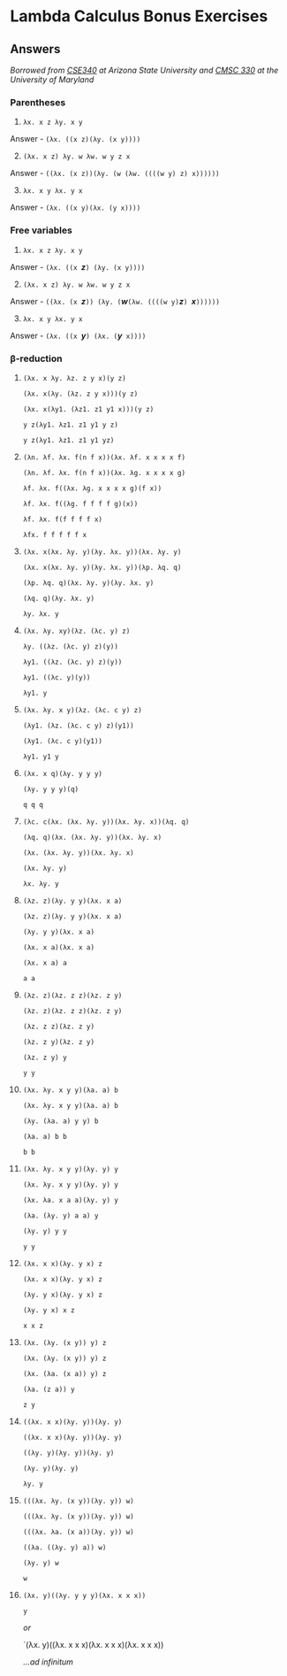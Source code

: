 # Lambda Calculus Bonus Exercises

## Answers

_Borrowed from [CSE340](https://www.youtube.com/watch?v=KoIdCHDbpMI) at Arizona State University and [CMSC 330](http://www.cs.umd.edu/class/spring2011/cmsc330/) at the University of Maryland_

### Parentheses

1. `λx. x z λy. x y`

Answer - `(λx. ((x z)(λy. (x y))))`

2. `(λx. x z) λy. w λw. w y z x`

Answer - `((λx. (x z))(λy. (w (λw. ((((w y) z) x))))))`

3. `λx. x y λx. y x`

Answer - `(λx. ((x y)(λx. (y x))))`

### Free variables

1. `λx. x z λy. x y`

Answer - `(λx. ((x `_**z**_`) (λy. (x y))))`

2. `(λx. x z) λy. w λw. w y z x`

Answer - `((λx. (x `_**z**_`)) (λy. (`_**w**_` (λw. ((((w y) `_**z**_`) `_**x**_`))))))`

3. `λx. x y λx. y x`

Answer - `(λx. ((x `_**y**_`) (λx. (`_**y**_` x))))`

### β-reduction

1.  `(λx. x λy. λz. z y x)(y z)`

    `(λx. x(λy. (λz. z y x)))(y z)`

    `(λx. x(λy1. (λz1. z1 y1 x)))(y z)`

    `y z(λy1. λz1. z1 y1 y z)`

    `y z(λy1. λz1. z1 y1 yz)`
    

2.  `(λn. λf. λx. f(n f x))(λx. λf. x x x x f)`

    `(λn. λf. λx. f(n f x))(λx. λg. x x x x g)`
  
    `λf. λx. f((λx. λg. x x x x g)(f x))`
  
    `λf. λx. f((λg. f f f f g)(x))`
  
    `λf. λx. f(f f f f x)`
  
    `λfx. f f f f f x`
    

3.  `(λx. x(λx. λy. y)(λy. λx. y))(λx. λy. y)`

    `(λx. x(λx. λy. y)(λy. λx. y))(λp. λq. q)`
    
    `(λp. λq. q)(λx. λy. y)(λy. λx. y)`
    
    `(λq. q)(λy. λx. y)`
    
    `λy. λx. y`
    

4.  `(λx. λy. xy)(λz. (λc. y) z)`

    `λy. ((λz. (λc. y) z)(y))`
    
    `λy1. ((λz. (λc. y) z)(y))`
    
    `λy1. ((λc. y)(y))`
    
    `λy1. y`
    

5.  `(λx. λy. x y)(λz. (λc. c y) z)`

    `(λy1. (λz. (λc. c y) z)(y1))`
    
    `(λy1. (λc. c y)(y1))`
    
    `λy1. y1 y`
    

6.  `(λx. x q)(λy. y y y)`

    `(λy. y y y)(q)`
    
    `q q q`
    
    
7.  `(λc. c(λx. (λx. λy. y))(λx. λy. x))(λq. q)`

    `(λq. q)(λx. (λx. λy. y))(λx. λy. x)`
    
    `(λx. (λx. λy. y))(λx. λy. x)`
    
    `(λx. λy. y)`
    
    `λx. λy. y`
    

8.  `(λz. z)(λy. y y)(λx. x a)`

    `(λz. z)(λy. y y)(λx. x a)`
    
    `(λy. y y)(λx. x a)`
    
    `(λx. x a)(λx. x a)`
    
    `(λx. x a) a`
    
    `a a`

9.  `(λz. z)(λz. z z)(λz. z y)`

    `(λz. z)(λz. z z)(λz. z y)`
    
    `(λz. z z)(λz. z y)`
    
    `(λz. z y)(λz. z y)`
    
    `(λz. z y) y`
    
    `y y`

10. `(λx. λy. x y y)(λa. a) b`

    `(λx. λy. x y y)(λa. a) b`
    
    `(λy. (λa. a) y y) b`
    
    `(λa. a) b b`
    
    `b b`
    

11. `(λx. λy. x y y)(λy. y) y`

    `(λx. λy. x y y)(λy. y) y`
    
    `(λx. λa. x a a)(λy. y) y`
    
    `(λa. (λy. y) a a) y`
    
    `(λy. y) y y`
    
    `y y`


12. `(λx. x x)(λy. y x) z`

    `(λx. x x)(λy. y x) z`
    
    `(λy. y x)(λy. y x) z`
    
    `(λy. y x) x z`
    
    `x x z`
    

13. `(λx. (λy. (x y)) y) z`

    `(λx. (λy. (x y)) y) z`
    
    `(λx. (λa. (x a)) y) z`
    
    `(λa. (z a)) y`
    
    `z y`
    

14. `((λx. x x)(λy. y))(λy. y)`

    `((λx. x x)(λy. y))(λy. y)`

    `((λy. y)(λy. y))(λy. y)`

    `(λy. y)(λy. y)`

    `λy. y`

15. `(((λx. λy. (x y))(λy. y)) w)`
    
    `(((λx. λy. (x y))(λy. y)) w)`
    
    `(((λx. λa. (x a))(λy. y)) w)`
    
    `((λa. ((λy. y) a)) w)`
    
    `(λy. y) w`
    
    `w`

16. `(λx. y)((λy. y y y)(λx. x x x))`

    `y`
    
    _or_
    
    `(λx. y)((λx. x x x)(λx. x x x)(λx. x x x))
    
    _...ad infinitum_
    
    
